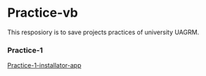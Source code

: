 # Practice-vb
This resposiory is to save projects practices of university UAGRM.
### Practice-1
[Practice-1-installator-app](https://github.com/satulio/practice-vb/blob/main/Practice-1/setup.exe)
